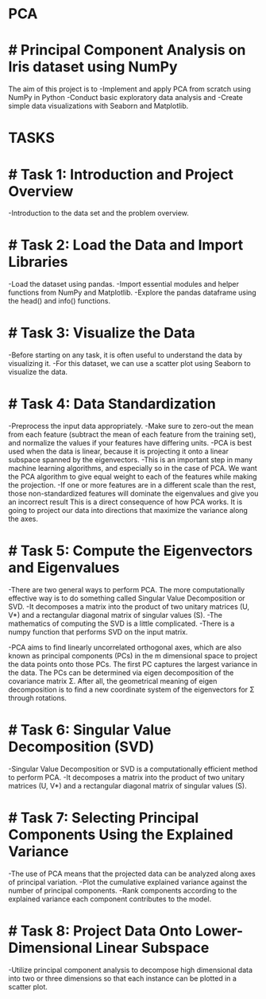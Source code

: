 # PCA
# # Principal Component Analysis on Iris dataset using NumPy

The aim of this project is to 
-Implement and apply PCA from scratch using NumPy in Python
-Conduct basic exploratory data analysis and 
-Create simple data visualizations with Seaborn and Matplotlib.

# TASKS
# # Task 1: Introduction and Project Overview
-Introduction to the data set and the problem overview.

# # Task 2: Load the Data and Import Libraries
-Load the dataset using pandas.
-Import essential modules and helper functions from NumPy and Matplotlib.
-Explore the pandas dataframe using the head() and info() functions.

# # Task 3: Visualize the Data
-Before starting on any task, it is often useful to understand the data by visualizing it.
-For this dataset, we can use a scatter plot using Seaborn to visualize the data.

# # Task 4: Data Standardization
-Preprocess the input data appropriately.
-Make sure to zero-out the mean from each feature (subtract the mean of each feature from the training set), and normalize the values if your features have differing units.
-PCA is best used when the data is linear, because it is projecting it onto a linear subspace spanned by the eigenvectors.
-This is an important step in many machine learning algorithms, and especially so in the case of PCA. We want the PCA algorithm to give equal weight to each of the features while making the projection.
-If one or more features are in a different scale than the rest, those non-standardized features will dominate the eigenvalues and give you an incorrect result This is a direct consequence of how PCA works. It is going to project our data into directions that maximize the variance along the axes. 

# # Task 5: Compute the Eigenvectors and Eigenvalues
-There are two general ways to perform PCA. The more computationally effective way is to do something called Singular Value Decomposition or SVD.
-It decomposes a matrix into the product of two unitary matrices (U, V*) and a rectangular diagonal matrix of singular values (S).
-The mathematics of computing the SVD is a little complicated.
-There is a numpy function that performs SVD on the input matrix.

-PCA aims to find linearly uncorrelated orthogonal axes, which are also known as principal components (PCs) in the m dimensional space to project the data points onto those PCs. The first PC captures the largest variance in the data.
The PCs can be determined via eigen decomposition of the covariance matrix Σ. After all, the geometrical meaning of eigen decomposition is to find a new coordinate system of the eigenvectors for Σ through rotations.

# # Task 6: Singular Value Decomposition (SVD)
-Singular Value Decomposition or SVD is a computationally efficient method to perform PCA.
-It decomposes a matrix into the product of two unitary matrices (U, V*) and a rectangular diagonal matrix of singular values (S).

# # Task 7: Selecting Principal Components Using the Explained Variance
-The use of PCA means that the projected data can be analyzed along axes of principal variation.
-Plot the cumulative explained variance against the number of principal components.
-Rank components according to the explained variance each component contributes to the model.

# # Task 8: Project Data Onto Lower-Dimensional Linear Subspace
-Utilize principal component analysis to decompose high dimensional data into two or three dimensions so that each instance can be plotted in a scatter plot.
